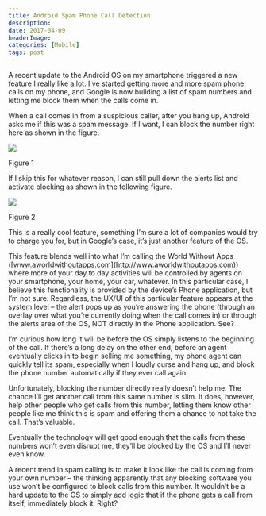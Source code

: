 ```yaml
---
title: Android Spam Phone Call Detection
description: 
date: 2017-04-09
headerImage: 
categories: [Mobile]
tags: post
---
```


A recent update to the Android OS on my smartphone triggered a new feature I really like a lot. I’ve started getting more and more spam phone calls on my phone, and Google is now building a list of spam numbers and letting me block them when the calls come in.

When a call comes in from a suspicious caller, after you hang up, Android asks me if this was a spam message. If I want, I can block the number right here as shown in the figure.

![](images/stories/2017/android-spam-call-detection-01.png)

Figure 1

If I skip this for whatever reason, I can still pull down the alerts list and activate blocking as shown in the following figure.

![](images/stories/2017/android-spam-call-detection-02.png)

Figure 2

This is a really cool feature, something I’m sure a lot of companies would try to charge you for, but in Google’s case, it’s just another feature of the OS.

This feature blends well into what I’m calling the World Without Apps ([www.aworldwithoutapps.com](http://www.aworldwithoutapps.com)) where more of your day to day activities will be controlled by agents on your smartphone, your home, your car, whatever. In this particular case, I believe this functionality is provided by the device’s Phone application, but I’m not sure. Regardless, the UX/UI of this particular feature appears at the system level – the alert pops up as you’re answering the phone (through an overlay over what you’re currently doing when the call comes in) or through the alerts area of the OS, NOT directly in the Phone application. See?

I’m curious how long it will be before the OS simply listens to the beginning of the call. If there’s a long delay on the other end, before an agent eventually clicks in to begin selling me something, my phone agent can quickly tell its spam, especially when I loudly curse and hang up, and block the phone number automatically if they ever call again.

Unfortunately, blocking the number directly really doesn’t help me. The chance I’ll get another call from this same number is slim. It does, however, help other people who get calls from this number, letting them know other people like me think this is spam and offering them a chance to not take the call. That’s valuable.

Eventually the technology will get good enough that the calls from these numbers won’t even disrupt me, they’ll be blocked by the OS and I’ll never even know.

A recent trend in spam calling is to make it look like the call is coming from your own number – the thinking apparently that any blocking software you use won’t be configured to block calls from this number. It wouldn’t be a hard update to the OS to simply add logic that if the phone gets a call from itself, immediately block it. Right?